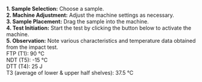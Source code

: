 <b>1. Sample Selection:</b> Choose a sample.<br>
<b>2. Machine Adjustment:</b> Adjust the machine settings as necessary.<br>
<b>3. Sample Placement:</b> Drag the sample into the machine.<br>
<b>4. Test Initiation:</b> Start the test by clicking the button below to activate the machine.<br>
<b>5. Observation:</b> Note various characteristics and temperature data obtained from the impact test.<br>
FTP (T1): 90 ℃<br>
NDT (T5): -15 ℃<br>
DTT (T4): 25 J<br>
T3 (average of lower & upper half shelves): 37.5 ℃

    
    
